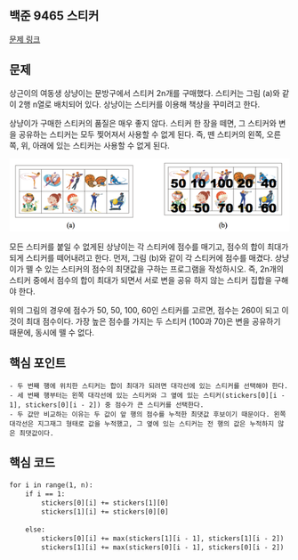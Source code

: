 ## 백준 9465 스티커
[문제 링크](https://www.acmicpc.net/problem/6465)

## 문제
상근이의 여동생 상냥이는 문방구에서 스티커 2n개를 구매했다. 스티커는 그림 (a)와 같이 2행 n열로 배치되어 있다. 상냥이는 스티커를 이용해 책상을 꾸미려고 한다.

상냥이가 구매한 스티커의 품질은 매우 좋지 않다. 스티커 한 장을 떼면, 그 스티커와 변을 공유하는 스티커는 모두 찢어져서 사용할 수 없게 된다. 즉, 뗀 스티커의 왼쪽, 오른쪽, 위, 아래에 있는 스티커는 사용할 수 없게 된다.

![sticker](./sticker.png)

모든 스티커를 붙일 수 없게된 상냥이는 각 스티커에 점수를 매기고, 점수의 합이 최대가 되게 스티커를 떼어내려고 한다. 먼저, 그림 (b)와 같이 각 스티커에 점수를 매겼다. 상냥이가 뗄 수 있는 스티커의 점수의 최댓값을 구하는 프로그램을 작성하시오. 즉, 2n개의 스티커 중에서 점수의 합이 최대가 되면서 서로 변을 공유 하지 않는 스티커 집합을 구해야 한다.

위의 그림의 경우에 점수가 50, 50, 100, 60인 스티커를 고르면, 점수는 260이 되고 이 것이 최대 점수이다. 가장 높은 점수를 가지는 두 스티커 (100과 70)은 변을 공유하기 때문에, 동시에 뗄 수 없다.

## 핵심 포인트
```
- 두 번째 행에 위치한 스티커는 합이 최대가 되려면 대각선에 있는 스티커를 선택해야 한다.
- 세 번째 행부터는 왼쪽 대각선에 있는 스티커와 그 옆에 있는 스티커(stickers[0][i - 1], stickers[0][i - 2]) 중 점수가 큰 스티커를 선택한다.
- 두 값만 비교하는 이유는 두 값이 앞 행의 점수를 누적한 최댓값 후보이기 때문이다. 왼쪽 대각선은 지그재그 형태로 값을 누적했고, 그 옆에 있는 스티커는 전 행의 값은 누적하지 않은 최댓값이다.
```

## 핵심 코드
```
for i in range(1, n):
    if i == 1:
        stickers[0][i] += stickers[1][0]
        stickers[1][i] += stickers[0][0]

    else:
        stickers[0][i] += max(stickers[1][i - 1], stickers[1][i - 2])
        stickers[1][i] += max(stickers[0][i - 1], stickers[0][i - 2])
```
